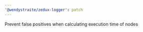 ```yaml
---
'@wendystraite/zedux-logger': patch
---
```


Prevent false positives when calculating execution time of nodes

